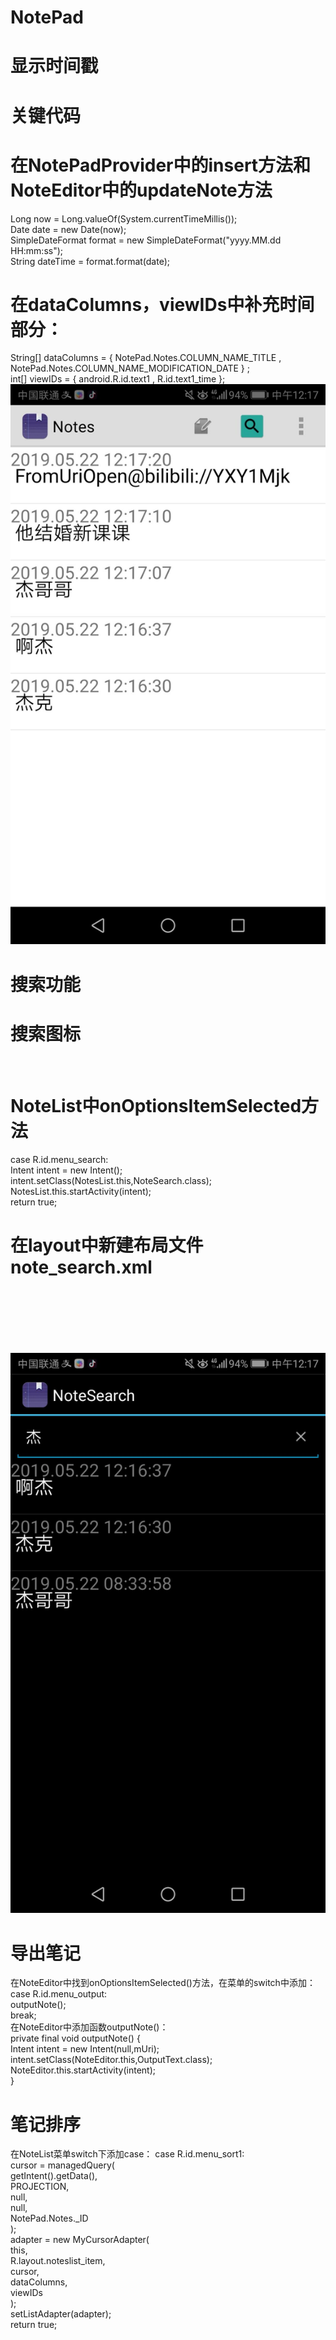 # NotePad
# 显示时间戳
# 关键代码
# 在NotePadProvider中的insert方法和NoteEditor中的updateNote方法
Long now = Long.valueOf(System.currentTimeMillis());  
Date date = new Date(now);  
SimpleDateFormat format = new SimpleDateFormat("yyyy.MM.dd HH:mm:ss");  
String dateTime = format.format(date);  
# 在dataColumns，viewIDs中补充时间部分：
String[] dataColumns = { NotePad.Notes.COLUMN_NAME_TITLE ,  NotePad.Notes.COLUMN_NAME_MODIFICATION_DATE } ;    
int[] viewIDs = { android.R.id.text1 , R.id.text1_time };   
![image](https://github.com/2380890390/qizhongzuoye/blob/master/TIM%E5%9B%BE%E7%89%8720190522121758.jpg)    
# 搜索功能
# 搜索图标
<item  
    android:id="@+id/menu_search"  
    android:title="@string/menu_search"  
    android:icon="@android:drawable/ic_search_category_default"  
    android:showAsAction="always">  
</item>  
# NoteList中onOptionsItemSelected方法
case R.id.menu_search:  
    Intent intent = new Intent();  
    intent.setClass(NotesList.this,NoteSearch.class);  
    NotesList.this.startActivity(intent);  
    return true;
# 在layout中新建布局文件note_search.xml
<?xml version="1.0" encoding="utf-8"?>  
<LinearLayout xmlns:android="http://schemas.android.com/apk/res/android"  
    android:orientation="vertical" android:layout_width="match_parent"  
    android:layout_height="match_parent">  
    <SearchView  
        android:id="@+id/search_view"  
        android:layout_width="match_parent"  
        android:layout_height="wrap_content"  
        android:iconifiedByDefault="false"  
        android:queryHint="输入搜索内容..."  
        android:layout_alignParentTop="true">  
    </SearchView>  
    <ListView  
        android:id="@android:id/list"  
        android:layout_width="match_parent"  
        android:layout_height="wrap_content">  
    </ListView>  
</LinearLayout>  
![image](https://github.com/2380890390/qizhongzuoye/blob/master/TIM%E5%9B%BE%E7%89%8720190522121805.jpg)  

# 导出笔记
在NoteEditor中找到onOptionsItemSelected()方法，在菜单的switch中添加：  
case R.id.menu_output:  
        outputNote();  
        break;  
在NoteEditor中添加函数outputNote()：  
private final void outputNote() {  
        Intent intent = new Intent(null,mUri);  
        intent.setClass(NoteEditor.this,OutputText.class);  
        NoteEditor.this.startActivity(intent);  
    }  
 # 笔记排序
 <item
    android:id="@+id/menu_sort"
    android:title="@string/menu_sort"
    android:icon="@android:drawable/ic_menu_sort_by_size"
    android:showAsAction="always" >
    <menu>
        <item
            android:id="@+id/menu_sort1"
            android:title="@string/menu_sort1"/>
        <item
            android:id="@+id/menu_sort2"
            android:title="@string/menu_sort2"/>
        <item
            android:id="@+id/menu_sort3"
            android:title="@string/menu_sort3"/>
        </menu>
    </item>

在NoteList菜单switch下添加case：
case R.id.menu_sort1:  
        cursor = managedQuery(  
                getIntent().getData(),              
                PROJECTION,                        
                null,                             
                null,                              
                NotePad.Notes._ID     
                );    
        adapter = new MyCursorAdapter(  
                this,  
                R.layout.noteslist_item,  
                cursor,  
                dataColumns,  
                viewIDs  
        );  
        setListAdapter(adapter);  
        return true;  
